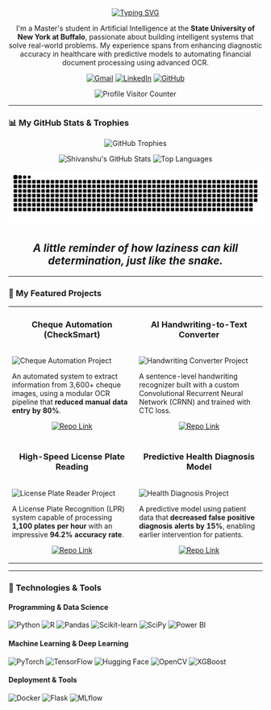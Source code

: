 <div align="center">
  <a href="https://git.io/typing-svg"><img src="https://readme-typing-svg.demolab.com?font=Fira+Code&weight=700&size=40&pause=1000&color=00BFFF&center=true&vCenter=true&width=1000&lines=Hi+there%2C+I'm+Shivanshu+Mishra+👋;AI+%26+Machine+Learning+Engineer;Specializing+in+Computer+Vision+%26+NLP;Let's+build+the+future+together." alt="Typing SVG" /></a>
</div>

<p align="center">
  I'm a Master's student in Artificial Intelligence at the <b>State University of New York at Buffalo</b>, passionate about building intelligent systems that solve real-world problems. My experience spans from enhancing diagnostic accuracy in healthcare with predictive models to automating financial document processing using advanced OCR.
</p>

<p align="center">
  <a href="mailto:shivanshu985@gmail.com" target="_blank"><img src="https://img.shields.io/badge/Gmail-D14836?style=for-the-badge&logo=gmail&logoColor=white" alt="Gmail"/></a>
  <a href="LINK_TO_YOUR_LINKEDIN" target="_blank"><img src="https://img.shields.io/badge/LinkedIn-0077B5?style=for-the-badge&logo=linkedin&logoColor=white" alt="LinkedIn"/></a>
  <a href="https://github.com/shivanshu2109" target="_blank"><img src="https://img.shields.io/badge/GitHub-181717?style=for-the-badge&logo=github&logoColor=white" alt="GitHub"/></a>
</p>

<p align="center">
  <img src="https://komarev.com/ghpvc/?username=shivanshu2109&color=00BFFF&style=flat-square" alt="Profile Visitor Counter"/>
</p>

---

### 📊 My GitHub Stats & Trophies

<div align="center">
  <img src="https://github-profile-trophy.vercel.app/?username=shivanshu2109&theme=tokyonight&no-frame=true&no-bg=true&margin-w=15&margin-h=15" alt="GitHub Trophies"/>
</div>
<p align="center">
  <img width="49%" src="https://github-readme-stats.vercel.app/api?username=shivanshu2109&show_icons=true&theme=tokyonight&icon_color=00BFFF&hide_border=true&count_private=true" alt="Shivanshu's GitHub Stats" />
  <img width="49%" src="https://github-readme-stats.vercel.app/api/top-langs/?username=shivanshu2109&layout=compact&theme=tokyonight&hide_border=true&langs_count=8" alt="Top Languages" />
</p>

<div align="center">
  <img src="https://raw.githubusercontent.com/platane/platane/output/github-contribution-grid-snake.svg?user=shivanshu2109" alt="snake" />
  <h2><em>A little reminder of how laziness can kill determination, just like the snake.</em></h2>
</div>

---

### 🚀 My Featured Projects

<table>
  <tr>
    <td width="50%" valign="top">
      <h3 align="center">Cheque Automation (CheckSmart)</h3>
      <br />
      <img src="LINK_TO_YOUR_PROJECT_IMAGE_OR_GIF_1" alt="Cheque Automation Project" width="100%">
      <br />
      <p>An automated system to extract information from 3,600+ cheque images, using a modular OCR pipeline that <b>reduced manual data entry by 80%</b>.</p>
      <p align="center">
        <a href="LINK_TO_YOUR_REPO_HERE_1">
          <img src="https://img.shields.io/badge/Repo_Link-00BFFF?style=for-the-badge&logo=github&logoColor=white&animation=pulse" alt="Repo Link"/>
        </a>
      </p>
    </td>
    <td width="50%" valign="top">
      <h3 align="center">AI Handwriting-to-Text Converter</h3>
      <br />
      <img src="LINK_TO_YOUR_PROJECT_IMAGE_OR_GIF_2" alt="Handwriting Converter Project" width="100%">
      <br />
      <p>A sentence-level handwriting recognizer built with a custom Convolutional Recurrent Neural Network (CRNN) and trained with CTC loss.</p>
      <p align="center">
        <a href="LINK_TO_YOUR_REPO_HERE_2">
          <img src="https://img.shields.io/badge/Repo_Link-00BFFF?style=for-the-badge&logo=github&logoColor=white&animation=pulse" alt="Repo Link"/>
        </a>
      </p>
    </td>
  </tr>
  <tr>
    <td width="50%" valign="top">
      <h3 align="center">High-Speed License Plate Reading</h3>
      <br />
      <img src="LINK_TO_YOUR_PROJECT_IMAGE_OR_GIF_3" alt="License Plate Reader Project" width="100%">
      <br />
      <p>A License Plate Recognition (LPR) system capable of processing <b>1,100 plates per hour</b> with an impressive <b>94.2% accuracy rate</b>.</p>
      <p align="center">
        <a href="LINK_TO_YOUR_REPO_HERE_3">
          <img src="https://img.shields.io/badge/Repo_Link-00BFFF?style=for-the-badge&logo=github&logoColor=white&animation=pulse" alt="Repo Link"/>
        </a>
      </p>
    </td>
    <td width="50%" valign="top">
      <h3 align="center">Predictive Health Diagnosis Model</h3>
      <br />
      <img src="LINK_TO_YOUR_PROJECT_IMAGE_OR_GIF_4" alt="Health Diagnosis Project" width="100%">
      <br />
      <p>A predictive model using patient data that <b>decreased false positive diagnosis alerts by 15%</b>, enabling earlier intervention for patients.</p>
      <p align="center">
        <a href="LINK_TO_YOUR_REPO_HERE_4">
          <img src="https://img.shields.io/badge/Repo_Link-00BFFF?style=for-the-badge&logo=github&logoColor=white&animation=pulse" alt="Repo Link"/>
        </a>
      </p>
    </td>
  </tr>
</table>

---

### 🔧 Technologies & Tools

<h4>Programming & Data Science</h4>
<p>
  <img src="https://img.shields.io/badge/Python-3776AB?style=for-the-badge&logo=python&logoColor=white" alt="Python"/>
  <img src="https://img.shields.io/badge/R-276DC3?style=for-the-badge&logo=r&logoColor=white" alt="R"/>
  <img src="https://img.shields.io/badge/Pandas-150458?style=for-the-badge&logo=pandas&logoColor=white" alt="Pandas"/>
  <img src="https://img.shields.io/badge/scikit--learn-F7931E?style=for-the-badge&logo=scikit-learn&logoColor=white" alt="Scikit-learn"/>
  <img src="https://img.shields.io/badge/SciPy-8CAAE6?style=for-the-badge&logo=scipy&logoColor=white" alt="SciPy"/>
  <img src="https://img.shields.io/badge/Power%20BI-F2C811?style=for-the-badge&logo=powerbi&logoColor=black" alt="Power BI"/>
</p>

<h4>Machine Learning & Deep Learning</h4>
<p>
  <img src="https://img.shields.io/badge/PyTorch-EE4C2C?style=for-the-badge&logo=pytorch&logoColor=white" alt="PyTorch"/>
  <img src="https://img.shields.io/badge/TensorFlow-FF6F00?style=for-the-badge&logo=tensorflow&logoColor=white" alt="TensorFlow"/>
  <img src="https://img.shields.io/badge/Hugging%20Face-FFD21E?style=for-the-badge&logo=huggingface&logoColor=black" alt="Hugging Face"/>
  <img src="https://img.shields.io/badge/OpenCV-5C3EE8?style=for-the-badge&logo=opencv&logoColor=white" alt="OpenCV"/>
  <img src="https://img.shields.io/badge/XGBoost-006600?style=for-the-badge&logo=xgboost&logoColor=white" alt="XGBoost"/>
</p>

<h4>Deployment & Tools</h4>
<p>
  <img src="https://img.shields.io/badge/Docker-2496ED?style=for-the-badge&logo=docker&logoColor=white" alt="Docker"/>
  <img src="https://img.shields.io/badge/Flask-000000?style=for-the-badge&logo=flask&logoColor=white" alt="Flask"/>
  <img src="https://img.shields.io/badge/MLflow-0084D5?style=for-the-badge&logo=mlflow&logoColor=white" alt="MLflow"/>
</p>
